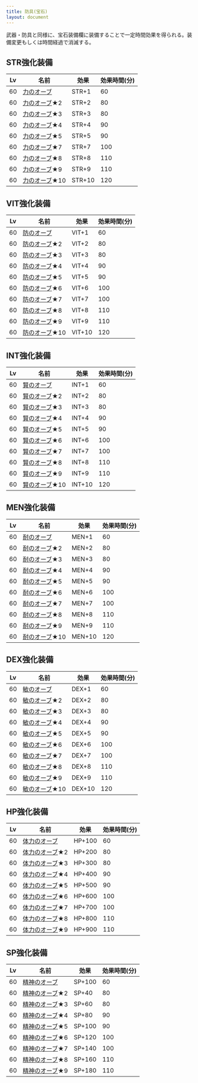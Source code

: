 ```yaml
---
title: 防具(宝石)
layout: document
---
```

武器・防具と同様に、宝石装備欄に装備することで一定時間効果を得られる。装備変更もしくは時間経過で消滅する。

## STR強化装備

|Lv|名前|効果|効果時間(分)|
|---|---|---|---|
|60|[力のオーブ](力のオーブ)|STR+1|60|
|60|[力のオーブ](力のオーブ)★2|STR+2|80|
|60|[力のオーブ](力のオーブ)★3|STR+3|80|
|60|[力のオーブ](力のオーブ)★4|STR+4|90|
|60|[力のオーブ](力のオーブ)★5|STR+5|90|
|60|[力のオーブ](力のオーブ)★7|STR+7|100|
|60|[力のオーブ](力のオーブ)★8|STR+8|110|
|60|[力のオーブ](力のオーブ)★9|STR+9|110|
|60|[力のオーブ](力のオーブ)★10|STR+10|120|

## VIT強化装備

|Lv|名前|効果|効果時間(分)|
|---|---|---|---|
|60|[防のオーブ](防のオーブ)|VIT+1|60|
|60|[防のオーブ](防のオーブ)★2|VIT+2|80|
|60|[防のオーブ](防のオーブ)★3|VIT+3|80|
|60|[防のオーブ](防のオーブ)★4|VIT+4|90|
|60|[防のオーブ](防のオーブ)★5|VIT+5|90|
|60|[防のオーブ](防のオーブ)★6|VIT+6|100|
|60|[防のオーブ](防のオーブ)★7|VIT+7|100|
|60|[防のオーブ](防のオーブ)★8|VIT+8|110|
|60|[防のオーブ](防のオーブ)★9|VIT+9|110|
|60|[防のオーブ](防のオーブ)★10|VIT+10|120|

## INT強化装備

|Lv|名前|効果|効果時間(分)|
|---|---|---|---|
|60|[賢のオーブ](賢のオーブ)|INT+1|60|
|60|[賢のオーブ](賢のオーブ)★2|INT+2|80|
|60|[賢のオーブ](賢のオーブ)★3|INT+3|80|
|60|[賢のオーブ](賢のオーブ)★4|INT+4|90|
|60|[賢のオーブ](賢のオーブ)★5|INT+5|90|
|60|[賢のオーブ](賢のオーブ)★6|INT+6|100|
|60|[賢のオーブ](賢のオーブ)★7|INT+7|100|
|60|[賢のオーブ](賢のオーブ)★8|INT+8|110|
|60|[賢のオーブ](賢のオーブ)★9|INT+9|110|
|60|[賢のオーブ](賢のオーブ)★10|INT+10|120|

## MEN強化装備

|Lv|名前|効果|効果時間(分)|
|---|---|---|---|
|60|[耐のオーブ](耐のオーブ)|MEN+1|60|
|60|[耐のオーブ](耐のオーブ)★2|MEN+2|80|
|60|[耐のオーブ](耐のオーブ)★3|MEN+3|80|
|60|[耐のオーブ](耐のオーブ)★4|MEN+4|90|
|60|[耐のオーブ](耐のオーブ)★5|MEN+5|90|
|60|[耐のオーブ](耐のオーブ)★6|MEN+6|100|
|60|[耐のオーブ](耐のオーブ)★7|MEN+7|100|
|60|[耐のオーブ](耐のオーブ)★8|MEN+8|110|
|60|[耐のオーブ](耐のオーブ)★9|MEN+9|110|
|60|[耐のオーブ](耐のオーブ)★10|MEN+10|120|

## DEX強化装備

|Lv|名前|効果|効果時間(分)|
|---|---|---|---|
|60|[敏のオーブ](敏のオーブ)|DEX+1|60|
|60|[敏のオーブ](敏のオーブ)★2|DEX+2|80|
|60|[敏のオーブ](敏のオーブ)★3|DEX+3|80|
|60|[敏のオーブ](敏のオーブ)★4|DEX+4|90|
|60|[敏のオーブ](敏のオーブ)★5|DEX+5|90|
|60|[敏のオーブ](敏のオーブ)★6|DEX+6|100|
|60|[敏のオーブ](敏のオーブ)★7|DEX+7|100|
|60|[敏のオーブ](敏のオーブ)★8|DEX+8|110|
|60|[敏のオーブ](敏のオーブ)★9|DEX+9|110|
|60|[敏のオーブ](敏のオーブ)★10|DEX+10|120|

## HP強化装備

|Lv|名前|効果|効果時間(分)|
|---|---|---|---|
|60|[体力のオーブ](体力のオーブ)|HP+100|60|
|60|[体力のオーブ](体力のオーブ)★2|HP+200|80|
|60|[体力のオーブ](体力のオーブ)★3|HP+300|80|
|60|[体力のオーブ](体力のオーブ)★4|HP+400|90|
|60|[体力のオーブ](体力のオーブ)★5|HP+500|90|
|60|[体力のオーブ](体力のオーブ)★6|HP+600|100|
|60|[体力のオーブ](体力のオーブ)★7|HP+700|100|
|60|[体力のオーブ](体力のオーブ)★8|HP+800|110|
|60|[体力のオーブ](体力のオーブ)★9|HP+900|110|

## SP強化装備

|Lv|名前|効果|効果時間(分)|
|---|---|---|---|
|60|[精神のオーブ](精神のオーブ)|SP+100|60|
|60|[精神のオーブ](精神のオーブ)★2|SP+40|80|
|60|[精神のオーブ](精神のオーブ)★3|SP+60|80|
|60|[精神のオーブ](精神のオーブ)★4|SP+80|90|
|60|[精神のオーブ](精神のオーブ)★5|SP+100|90|
|60|[精神のオーブ](精神のオーブ)★6|SP+120|100|
|60|[精神のオーブ](精神のオーブ)★7|SP+140|100|
|60|[精神のオーブ](精神のオーブ)★8|SP+160|110|
|60|[精神のオーブ](精神のオーブ)★9|SP+180|110|
